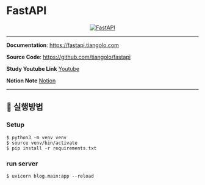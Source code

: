 # FastAPI

<p align="center">
  <a href="https://fastapi.tiangolo.com"><img src="https://fastapi.tiangolo.com/img/logo-margin/logo-teal.png" alt="FastAPI"></a>
</p>

---

**Documentation**: <a href="https://fastapi.tiangolo.com" target="_blank">https://fastapi.tiangolo.com</a>

**Source Code**: <a href="https://github.com/tiangolo/fastapi" target="_blank">https://github.com/tiangolo/fastapi</a>

**Study Youtube Link** <a href="https://www.youtube.com/watch?v=7t2alSnE2-I" target="_blank">Youtube</a>

**Notion Note** <a href="https://maple-chokeberry-627.notion.site/FastAPI-Docs-5df9faab6ab04ac3b8679a5d7b2be090" target="_blank">Notion</a>

---

## 📣 실행방법

###  Setup

```shell
$ python3 -m venv venv
$ source venv/bin/activate
$ pip install -r requirements.txt
```

### run server
``` shell
$ uvicorn blog.main:app --reload
```
